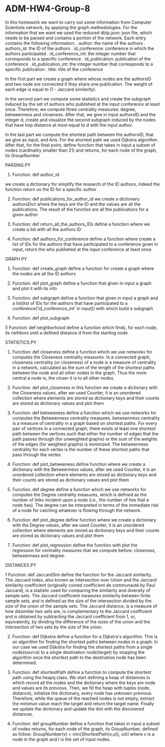 # ADM-HW4-Group-8



In this homework we want to carry out some information from Computer Scientists network, by applying the graph methodologies. For the information that we want we used the reduced dblp.json: json file, which needs to be parsed and contains a portion of the network. Each entry contains the following information:
. author: the name of the authors
. authors_id: the ID of the authors
. id_conference: conference in which the authors participated
. id_conference_int: the integer number that corresponds to a specific conference
. id_publication:  publication of the conference
. id_publication_int: the integer number that corresponds to a specific publication
. title: title of the conference

In the first part we create a graph where whose nodes are the authorsID and two node are connected if they share one publication. The weight of each edge is equal to (1 - Jaccard similarity).

In the second part we compute some statistics and create the subgraph induced by the set of authors who published at the input conference at least once. Therefore, we compute three centrality measures: degree, betweenness and closeness. After that, we give in input authorsID and the integer d, create and visualize the second subgraph induced  by the nodes that have hop distance at most equal to d with the input author.

In the last part we compute the shortest path between the authorsID, that we give as input, and Aris. For the shortest path we used Dijkstra algorithm. After that, for the final point, define function that takes in input a subset of nodes (cardinality smaller than 21) and returns, for each node of the graph, its GroupNumber


PARSING.PY

1. Function: 
def author_id

we create a dictionary for simplify the research of the ID authors, indeed the function return us the ID for a specific author
	
2. Function: def publications_for_author_id
	we create a dictionary authorsDict where the keys are the ID and the values are 	all the publications. The result of the function are all the publications for a 	given author

3. Function: def return_all_the_authors_IDs
	define a function where we create a list with all the authors ID

4. Function: def authors_for_conference
	define a function where create a list of IDs for the authors that have 			participated to a conference given in input, return the  who published at the 		input conference at least once


GRAPH.PY

1. Function: def create_graph
	define a function for create a graph where the nodes are all the ID authors

2. Function: def plot_graph
	define a function that given in input a graph and plot it with its info

3. Function: def subgraph
	define a function that given in input a graph and a list(list of IDs for 		the authors that have participated to a conference('id_conference_int' in input)) 	with which build a subgraph 

4. Function: def plot_subgraph

5 Function: def neighborhood
	define a function which finds, for each node, its neihbors until a defined
	distance d from the starting node



STATISTICS.PY

1. Function: def closeness
	define a function which we use networkx for computes the Closeness centrality 		measures. In a connected graph, closeness centrality (or closeness) of a node is a 	measure of centrality in a network, calculated as the sum of the length of the 		shortest paths between the node and all other nodes in the graph. Thus the more 	central a node is, the closer it is to all other nodes.

2. Function: def plot_closeness
	in this function we create a dictionary with the Closeness values, after we used Counter, it is an unordered collection where elements are stored as dictionary keys and their counts are stored as dictionary values and plot them


3. Function: def betweeness
	define a function which we use networkx for computes the Betweenness centrality 	measures. betweenness centrality is a measure of centrality in a graph based on 	shortest paths. For every pair of vertices in a connected graph, there exists at 	least one shortest path between the vertices such that either the number of edges 	that the path passes through (for unweighted graphs) or the sum of the weights of 	the edges (for weighted graphs) is minimized. The betweenness centrality for each 	vertex is the number of these shortest paths that pass through the vertex.

4. Function: def plot_betweeness
	define function where we create a dictionary with the Betweenness values, after we used Counter, it is an unordered collection where elements are stored as dictionary keys and their counts are stored as dictionary values and plot them

5. Function: def degree
	define a function which we use networkx for computes the Degree centrality 		measures, which is defined as the number of links incident upon a node (i.e., the 	number of ties that a node has). The degree can be interpreted in terms of the 		immediate risk of a node for catching whatever is flowing through the network.

6. Function: def plot_degree
	define function where we create a dictionary with the Degree values, after we used Counter, it is an unordered collection where elements are stored as dictionary keys and their counts are stored as dictionary values and plot them

7. Function: def plot_regression
	define the function with plot the regression for centrality measures that we 		compute before: closeness, betweenness and degree.


DISTANCES.PY

1 Function: def JaccardSim
	define the function for the Jaccard similarity.
	The Jaccard index, also known as Intersection over Union and the Jaccard 		similarity coefficient (originally coined coefficient de communauté by Paul 		Jaccard), is a statistic used for comparing the similarity and diversity of sample 	sets. The Jaccard coefficient measures similarity between finite sample sets, and 	is defined as the size of the intersection divided by the size of the union of the 	sample sets. The Jaccard distance, is a measure of how dissimilar two sets are, is 	complementary to the Jaccard coefficient and is obtained by subtracting 		the Jaccard coefficient from 1, or, equivalently, by dividing the difference of 	the sizes of the union and the intersection of two sets by the size of the union.

2. Function: def Dijkstra
	define a function for a Dijkstra's algorithm. This is an algorithm for finding the 	shortest paths between nodes in a graph. In our case we used Dijkstra for finding 	the shortest paths from a single node(source) to a single destination node(target) 	by stopping the algorithm once the shortest path to the destination node has been 	determined.

3. Function: def shortestPath
	define a function to compute the shortest path using the heapq class. We start defining a heap of distances in which record all the nodes and the dictionary where the keys are node and values are its previous. Then, we fill the heap with tuples (node, distance),  initialize the dictionary, every node has unknown previous. Therefore, while the queue of the reached nodes is not empty, extract the minimun value reach the target and return the target name. Finally we update the dictionary and update the dist with the discovered distances.


4. Function: def groupNumber
	define a function that takes in input a subset of nodes returns, for each node of 	the graph, its GroupNumber, defined as follow:
			GroupNumber(v) = min{ShortestPath(v,u)}, u∈I
	where v is a node in the graph and I is the set of input nodes.




